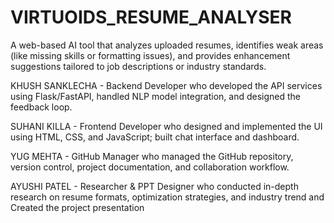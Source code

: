 # VIRTUOIDS_RESUME_ANALYSER
A web-based AI tool that analyzes uploaded resumes, identifies weak areas (like missing skills or formatting issues), and provides enhancement suggestions tailored to job descriptions or industry standards.

KHUSH SANKLECHA - Backend Developer who developed the API services using Flask/FastAPI, handled NLP model integration, and designed the feedback loop.

SUHANI KILLA - Frontend Developer who designed and implemented the UI using HTML, CSS, and JavaScript; built chat interface and dashboard.

YUG MEHTA - GitHub Manager who managed the GitHub repository, version control, project documentation, and collaboration workflow.

AYUSHI PATEL - Researcher & PPT Designer who conducted in-depth research on resume formats, optimization strategies, and industry trend and Created the project presentation


